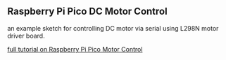## Raspberry Pi Pico DC Motor Control

an example sketch for controlling DC motor via serial using L298N motor driver board.

[full tutorial on Raspberry Pi Pico Motor Control](https://www.teachmemicro.com/raspberry-pi-pico-l298n-motor-control/)